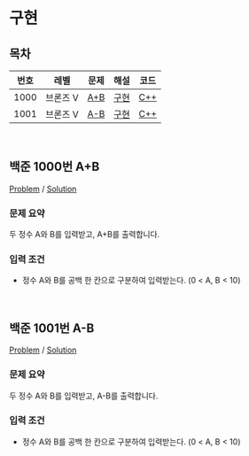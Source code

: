 # 구현

## 목차

<table>
<thead>
  <tr>
    <th>번호</th>
    <th>레벨</th>
    <th>문제</th>
    <th>해설</th>
    <th>코드</th>
  </tr>
</thead>
<tbody>
  <!-- 문제번호 순으로 정렬한다. -->
  <!--
  <tr>
    <td>번호</td>
    <td>레벨</td>
    <td><a href="문제링크">문제제목</a></td>
    <td><a href="해설링크">알고리즘분류</a></td>
    <td><a href="코드링크">C++</a></td>
  </tr>
  -->
  <tr>
    <td>1000</td>
    <td>브론즈 Ⅴ</td>
    <td><a href="https://www.acmicpc.net/problem/1000">A+B</a></td>
    <td><a href="#boj1000">구현</td>
    <td><a href="boj1000.cpp">C++</a></td>
  </tr>
  <tr>
    <td>1001</td>
    <td>브론즈 Ⅴ</td>
    <td><a href="https://www.acmicpc.net/problem/1001">A-B</a></td>
    <td><a href="#boj1001">구현</td>
    <td><a href="boj1001.cpp">C++</a></td>
  </tr>
</tbody>
</table>

<br>

## <a id="boj1000">백준 1000번 A+B</a>

[Problem](https://www.acmicpc.net/problem/1000) / [Solution](boj1000.cpp)

### 문제 요약

두 정수 A와 B를 입력받고, A+B를 출력합니다.

### 입력 조건

- 정수 A와 B를 공백 한 칸으로 구분하여 입력받는다. (0 < A, B < 10)

<br>

## <a id="boj1001">백준 1001번 A-B</a>

[Problem](https://www.acmicpc.net/problem/1001) / [Solution](boj1001.cpp)

### 문제 요약

두 정수 A와 B를 입력받고, A-B를 출력합니다.

### 입력 조건

- 정수 A와 B를 공백 한 칸으로 구분하여 입력받는다. (0 < A, B < 10)
